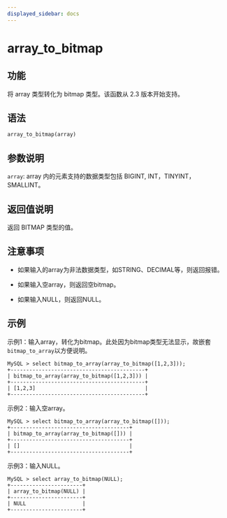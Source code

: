 ```yaml
---
displayed_sidebar: docs
---
```


# array_to_bitmap

## 功能

将 array 类型转化为 bitmap 类型。该函数从 2.3 版本开始支持。

## 语法

```Haskell
array_to_bitmap(array)
```

## 参数说明

`array`: array 内的元素支持的数据类型包括 BIGINT, INT，TINYINT，SMALLINT。

## 返回值说明

返回 BITMAP 类型的值。

## 注意事项

- 如果输入的array为非法数据类型，如STRING、DECIMAL等，则返回报错。

- 如果输入空array，则返回空bitmap。

- 如果输入NULL，则返回NULL。

## 示例

示例1：输入array，转化为bitmap。此处因为bitmap类型无法显示，故嵌套`bitmap_to_array`以方便说明。

```Plain Text
MySQL > select bitmap_to_array(array_to_bitmap([1,2,3]));
+-------------------------------------------+
| bitmap_to_array(array_to_bitmap([1,2,3])) |
+-------------------------------------------+
| [1,2,3]                                   |
+-------------------------------------------+
```

示例2：输入空array。

```Plain Text
MySQL > select bitmap_to_array(array_to_bitmap([]));
+--------------------------------------+
| bitmap_to_array(array_to_bitmap([])) |
+--------------------------------------+
| []                                   |
+--------------------------------------+
```

示例3：输入NULL。

```Plain Text
MySQL > select array_to_bitmap(NULL);
+-----------------------+
| array_to_bitmap(NULL) |
+-----------------------+
| NULL                  |
+-----------------------+
```
